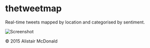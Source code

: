 thetweetmap
===========

Real-time tweets mapped by location and categorised by sentiment.

![Screenshot](http://almcd.github.io/tweetmap_shot.png)

© 2015 Alistair McDonald
